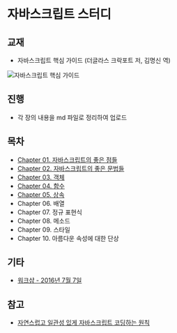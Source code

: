 # 자바스크립트 스터디

## 교재

* 자바스크립트 핵심 가이드 (더글라스 크락포트 저, 김명신 역)

![자바스크립트 핵심 가이드](http://image.aladin.co.kr/product/260/88/cover/8979145985_2.jpg)

## 진행

* 각 장의 내용을 md 파일로 정리하여 업로드

## 목차
* [Chapter 01. 자바스크립트의 좋은 점들](Chapter1._자바스크립트의_좋은_점들.md)
* [Chapter 02. 자바스크립트의 좋은 문법들](Chapter2._자바스크립트의_좋은_문법들.md)
* [Chapter 03. 객체](Chapter3._객체.md)
* [Chapter 04. 함수](Chapter4._함수.md)
* [Chapter 05. 상속](Chapter5._상속.md)
* Chapter 06. 배열
* Chapter 07. 정규 표현식
* Chapter 08. 메소드
* Chapter 09. 스타일
* Chapter 10. 아름다운 속성에 대한 단상

## 기타

* [워크샵 - 2016년 7월 7일](Workshop_20160707.md)

## 참고
* [자연스럽고 일관성 있게 자바스크립트 코딩하는 원칙](https://github.com/rwaldron/idiomatic.js/tree/master/translations/ko_KR)

